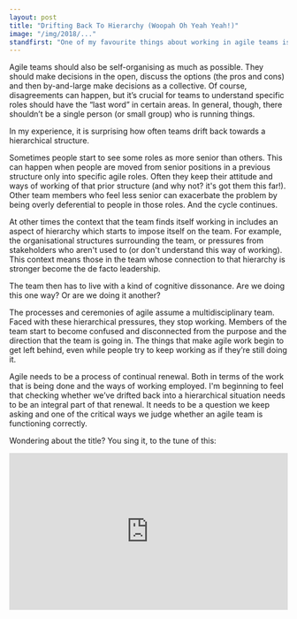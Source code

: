 ```yaml
---
layout: post
title: "Drifting Back To Hierarchy (Woopah Oh Yeah Yeah!)"
image: "/img/2018/..."
standfirst: "One of my favourite things about working in agile teams is the lack of hierarchy. Different people in the team earn each other's respect not through their pay-grade or supposed seniority but through the different skills they bring to the project and the progress they help the team make."
---
```


Agile teams should also be self-organising as much as possible. They should make decisions in the open, discuss the options (the pros and cons) and then by-and-large make decisions as a collective. Of course, disagreements can happen, but it’s crucial for teams to understand specific roles should have the “last word” in certain areas. In general, though, there shouldn’t be a single person (or small group) who is running things.

In my experience, it is surprising how often teams drift back towards a hierarchical structure.

Sometimes people start to see some roles as more senior than others. This can happen when people are moved from senior positions in a previous structure only into specific agile roles. Often they keep their attitude and ways of working of that prior structure (and why not? it's got them this far!). Other team members who feel less senior can exacerbate the problem by being overly deferential to people in those roles. And the cycle continues.

At other times the context that the team finds itself working in includes an aspect of hierarchy which starts to impose itself on the team. For example, the organisational structures surrounding the team, or pressures from stakeholders who aren't used to (or don't understand this way of working). This context means those in the team whose connection to that hierarchy is stronger become the de facto leadership.

The team then has to live with a kind of cognitive dissonance. Are we doing this one way? Or are we doing it another?

The processes and ceremonies of agile assume a multidisciplinary team. Faced with these hierarchical pressures, they stop working. Members of the team start to become confused and disconnected from the purpose and the direction that the team is going in. The things that make agile work begin to get left behind, even while people try to keep working as if they’re still doing it.

Agile needs to be a process of continual renewal. Both in terms of the work that is being done and the ways of working employed. I'm beginning to feel that checking whether we’ve drifted back into a hierarchical situation needs to be an integral part of that renewal. It needs to be a question we keep asking and one of the critical ways we judge whether an agile team is functioning correctly.

Wondering about the title? You sing it, to the tune of this:

<style>.embed-container { position: relative; padding-bottom: 56.25%; height: 0; overflow: hidden; max-width: 100%; } .embed-container iframe, .embed-container object, .embed-container embed { position: absolute; top: 0; left: 0; width: 100%; height: 100%; }</style><div class='embed-container'><iframe src='https://www.youtube.com/embed/nwwGsR_ZQ1k?start=20' frameborder='0' allowfullscreen></iframe></div>
